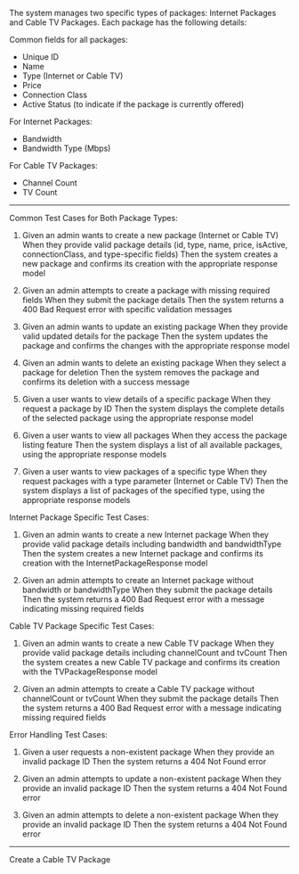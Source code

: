 The system manages two specific types of packages: Internet Packages and Cable TV Packages. Each package has the following details:

Common fields for all packages:
- Unique ID
- Name
- Type (Internet or Cable TV)
- Price
- Connection Class
- Active Status (to indicate if the package is currently offered)

For Internet Packages:
- Bandwidth
- Bandwidth Type (Mbps)

For Cable TV Packages:
- Channel Count
- TV Count

-----
Common Test Cases for Both Package Types:

1. Given an admin wants to create a new package (Internet or Cable TV)
   When they provide valid package details (id, type, name, price, isActive, connectionClass, and type-specific fields)
   Then the system creates a new package and confirms its creation with the appropriate response model

2. Given an admin attempts to create a package with missing required fields
   When they submit the package details
   Then the system returns a 400 Bad Request error with specific validation messages

3. Given an admin wants to update an existing package
   When they provide valid updated details for the package
   Then the system updates the package and confirms the changes with the appropriate response model

4. Given an admin wants to delete an existing package
   When they select a package for deletion
   Then the system removes the package and confirms its deletion with a success message

5. Given a user wants to view details of a specific package
   When they request a package by ID
   Then the system displays the complete details of the selected package using the appropriate response model

6. Given a user wants to view all packages
   When they access the package listing feature
   Then the system displays a list of all available packages, using the appropriate response models

7. Given a user wants to view packages of a specific type
   When they request packages with a type parameter (Internet or Cable TV)
   Then the system displays a list of packages of the specified type, using the appropriate response models

Internet Package Specific Test Cases:

1. Given an admin wants to create a new Internet package
   When they provide valid package details including bandwidth and bandwidthType
   Then the system creates a new Internet package and confirms its creation with the InternetPackageResponse model

2. Given an admin attempts to create an Internet package without bandwidth or bandwidthType
   When they submit the package details
   Then the system returns a 400 Bad Request error with a message indicating missing required fields

Cable TV Package Specific Test Cases:

1. Given an admin wants to create a new Cable TV package
   When they provide valid package details including channelCount and tvCount
   Then the system creates a new Cable TV package and confirms its creation with the TVPackageResponse model

2. Given an admin attempts to create a Cable TV package without channelCount or tvCount
   When they submit the package details
   Then the system returns a 400 Bad Request error with a message indicating missing required fields

Error Handling Test Cases:

1. Given a user requests a non-existent package
   When they provide an invalid package ID
   Then the system returns a 404 Not Found error

2. Given an admin attempts to update a non-existent package
   When they provide an invalid package ID
   Then the system returns a 404 Not Found error

3. Given an admin attempts to delete a non-existent package
   When they provide an invalid package ID
   Then the system returns a 404 Not Found error


---
Create a Cable TV Package
```shell

```